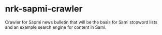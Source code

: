 # nrk-sapmi-crawler
Crawler for Sapmi news bulletin that will be the basis for Sami stopword lists and an example search engine for content in Sami.
